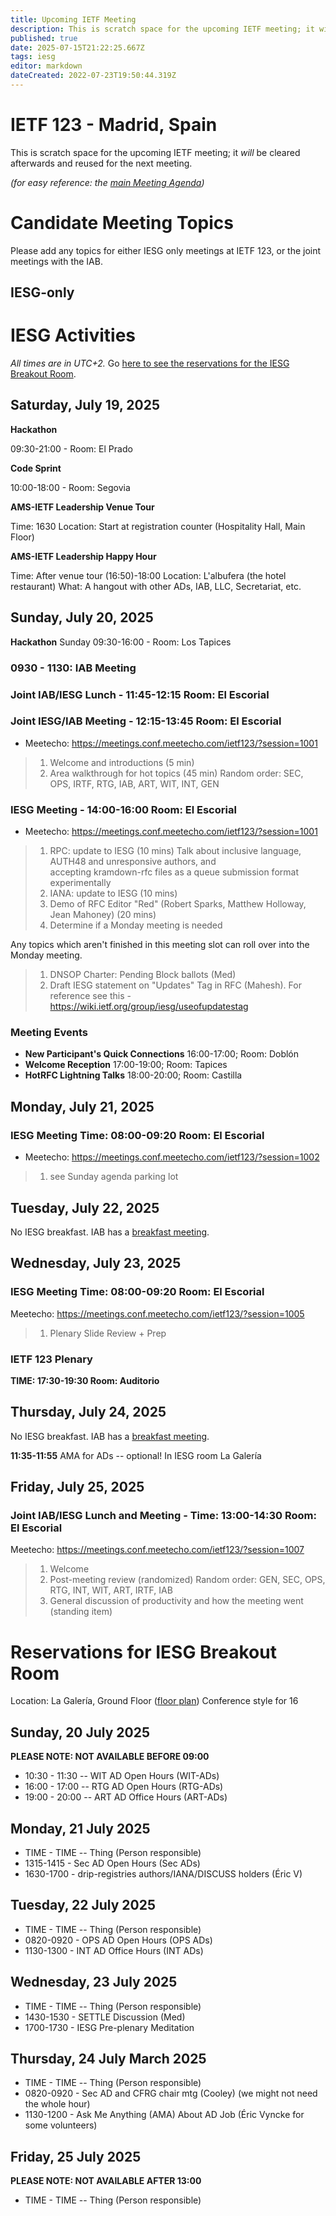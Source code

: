 ```yaml
---
title: Upcoming IETF Meeting
description: This is scratch space for the upcoming IETF meeting; it will be cleared afterwards and reused for the next meeting.
published: true
date: 2025-07-15T21:22:25.667Z
tags: iesg
editor: markdown
dateCreated: 2022-07-23T19:50:44.319Z
---
```


# IETF 123 - Madrid, Spain
This is scratch space for the upcoming IETF meeting; it *will* be cleared afterwards and reused for the next meeting. 

*(for easy reference: the [main Meeting Agenda](https://datatracker.ietf.org/meeting/agenda/))*

# Candidate Meeting Topics
Please add any topics for either IESG only meetings at IETF 123, or the joint meetings with the IAB.

## IESG-only


# IESG Activities
*All times are in UTC+2.* Go [here to see the reservations for the IESG Breakout Room](#IESGBreakoutRoom).

## Saturday, July 19, 2025

**Hackathon**

09:30-21:00 - Room: El Prado

**Code Sprint**

10:00-18:00 - Room: Segovia
 

**AMS-IETF Leadership Venue Tour**

Time: 1630
Location: Start at registration counter (Hospitality Hall, Main Floor) 

**AMS-IETF Leadership Happy Hour**

Time: After venue tour (16:50)-18:00
Location: L'albufera (the hotel restaurant)
What: A hangout with other ADs, IAB, LLC, Secretariat, etc.

## Sunday, July 20, 2025

 **Hackathon**
 Sunday 09:30-16:00 - Room: Los Tapices
  

### 0930 - 1130: IAB Meeting

### Joint IAB/IESG Lunch - 11:45-12:15 Room: El Escorial

### Joint IESG/IAB Meeting - 12:15-13:45 Room: El Escorial

* Meetecho: https://meetings.conf.meetecho.com/ietf123/?session=1001
>1. Welcome and introductions (5 min)
>2. Area walkthrough for hot topics (45 min)
    Random order: SEC, OPS, IRTF, RTG, IAB, ART, WIT, INT, GEN

### IESG Meeting - 14:00-16:00 Room: El Escorial

* Meetecho: https://meetings.conf.meetecho.com/ietf123/?session=1001
>1. RPC: update to IESG (10 mins)
    Talk about inclusive language, AUTH48 and unresponsive authors, and     
    accepting kramdown-rfc files as a queue submission format experimentally
>2. IANA: update to IESG (10 mins)
>3. Demo of RFC Editor "Red" (Robert Sparks, Matthew Holloway, Jean Mahoney) (20 mins)
>4. Determine if a Monday meeting is needed

Any topics which aren't finished in this meeting slot can roll over into the Monday meeting.

> 1. DNSOP Charter: Pending Block ballots (Med)
> 2. Draft IESG statement on "Updates" Tag in RFC (Mahesh). For reference see this - https://wiki.ietf.org/group/iesg/useofupdatestag
### Meeting Events

- **New Participant's Quick Connections** 16:00-17:00; Room: Doblón
- **Welcome Reception** 17:00-19:00; Room: Tapices
- **HotRFC Lightning Talks** 18:00-20:00; Room: Castilla



## Monday, July 21, 2025

### IESG Meeting Time: 08:00-09:20  Room: El Escorial

* Meetecho: https://meetings.conf.meetecho.com/ietf123/?session=1002

> 1. see Sunday agenda parking lot

 
## Tuesday, July 22, 2025

No IESG breakfast. IAB has a [breakfast meeting](https://wiki.ietf.org/group/iab/Agenda123).


  
## Wednesday, July 23, 2025
### IESG Meeting Time: 08:00-09:20  Room: El Escorial

Meetecho: https://meetings.conf.meetecho.com/ietf123/?session=1005


>1. Plenary Slide Review + Prep



### IETF 123 Plenary 
**TIME: 17:30-19:30 
Room: Auditorio**
&nbsp;
## Thursday, July 24, 2025

No IESG breakfast. IAB has a [breakfast meeting](https://wiki.ietf.org/group/iab/Agenda123).

**11:35-11:55** AMA for ADs -- optional!
In IESG room La Galería

## Friday, July 25, 2025

### Joint IAB/IESG Lunch and Meeting - Time: 13:00-14:30 Room: El Escorial

Meetecho: https://meetings.conf.meetecho.com/ietf123/?session=1007


> 1. Welcome
> 2. Post-meeting review (randomized)
    Random order: GEN, SEC, OPS, RTG, INT, WIT, ART, IRTF, IAB
> 3. General discussion of productivity and how the meeting went (standing item)



# <a id="IESGBreakoutRoom"></a>Reservations for IESG Breakout Room

Location: La Galería, Ground Floor ([floor plan](https://datatracker.ietf.org/meeting/123/floor-plan?room=la-galeria))
Conference style for 16

## Sunday, 20 July 2025
**PLEASE NOTE: NOT AVAILABLE BEFORE 09:00**

* 10:30 - 11:30 -- WIT AD Open Hours (WIT-ADs)
* 16:00 - 17:00 -- RTG AD Open Hours (RTG-ADs)
* 19:00 - 20:00 -- ART AD Office Hours (ART-ADs)

## Monday, 21 July 2025

* TIME - TIME -- Thing (Person responsible)
* 1315-1415 - Sec AD Open Hours (Sec ADs)
* 1630-1700 - drip-registries authors/IANA/DISCUSS holders (Éric V)

## Tuesday, 22 July 2025

* TIME - TIME -- Thing (Person responsible)
* 0820-0920 - OPS AD Open Hours (OPS ADs)
* 1130-1300 - INT AD Office Hours (INT ADs)

## Wednesday, 23 July 2025

* TIME - TIME -- Thing (Person responsible)
* 1430-1530 - SETTLE Discussion (Med)
* 1700-1730 - IESG Pre-plenary Meditation


## Thursday, 24 July March 2025

* TIME - TIME -- Thing (Person responsible)
* 0820-0920 -  Sec AD and CFRG chair mtg (Cooley) (we might not need the whole hour)
* 1130-1200 - Ask Me Anything (AMA) About AD Job (Éric Vyncke for some volunteers)

## Friday, 25 July 2025
**PLEASE NOTE: NOT AVAILABLE AFTER 13:00**

* TIME - TIME -- Thing (Person responsible)



